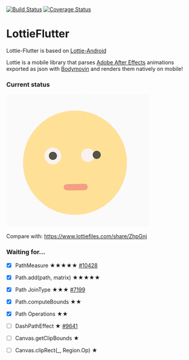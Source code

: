 [![Build Status](https://travis-ci.org/fabiomsr/lottie-flutter.svg?branch=master)](https://travis-ci.org/fabiomsr/lottie-flutter)
[![Coverage Status](https://coveralls.io/repos/github/fabiomsr/lottie-flutter/badge.svg)](https://coveralls.io/github/fabiomsr/lottie-flutter)

# LottieFlutter

Lottie-Flutter is based on [Lottie-Android](https://github.com/airbnb/lottie-android)

Lottie is a mobile library that parses [Adobe After Effects](http://www.adobe.com/products/aftereffects.html) animations exported as json with [Bodymovin](https://github.com/bodymovin/bodymovin) and renders them natively on mobile!

### Current status

![Emoji shock](art/emoji_shock.png)

Compare with:
https://www.lottiefiles.com/share/ZhpGnj

### Waiting for...


- [x] PathMeasure ★★★★★ [#10428](https://github.com/flutter/flutter/issues/10428)
- [x] Path.add(path, matrix) ★★★★★
- [x] Path JoinType    ★★★ [#7199](https://github.com/flutter/flutter/issues/7199)
- [x] Path.computeBounds   ★★
- [x] Path Operations      ★★
- [ ] DashPathEffect ★ [#9641](https://github.com/flutter/flutter/issues/9641)
- [ ] Canvas.getClipBounds   ★
- [ ] Canvas.clipRect(_, Region.Op) ★


